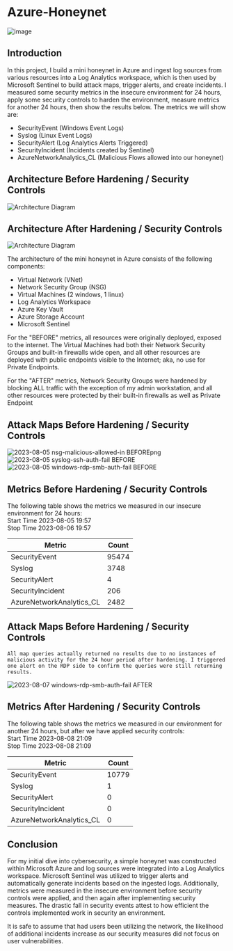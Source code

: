 # Azure-Honeynet
![image](https://github.com/gabriel-r100/Azure-Honeynet/assets/55646808/6147c76c-ca87-45e6-9695-cfbced3cec3d)


## Introduction

In this project, I build a mini honeynet in Azure and ingest log sources from various resources into a Log Analytics workspace, which is then used by Microsoft Sentinel to build attack maps, trigger alerts, and create incidents. I measured some security metrics in the insecure environment for 24 hours, apply some security controls to harden the environment, measure metrics for another 24 hours, then show the results below. The metrics we will show are:

- SecurityEvent (Windows Event Logs)
- Syslog (Linux Event Logs)
- SecurityAlert (Log Analytics Alerts Triggered)
- SecurityIncident (Incidents created by Sentinel)
- AzureNetworkAnalytics_CL (Malicious Flows allowed into our honeynet)

## Architecture Before Hardening / Security Controls
![Architecture Diagram](https://i.imgur.com/aBDwnKb.jpg)

## Architecture After Hardening / Security Controls
![Architecture Diagram](https://i.imgur.com/YQNa9Pp.jpg)

The architecture of the mini honeynet in Azure consists of the following components:

- Virtual Network (VNet)
- Network Security Group (NSG)
- Virtual Machines (2 windows, 1 linux)
- Log Analytics Workspace
- Azure Key Vault
- Azure Storage Account
- Microsoft Sentinel

For the "BEFORE" metrics, all resources were originally deployed, exposed to the internet. The Virtual Machines had both their Network Security Groups and built-in firewalls wide open, and all other resources are deployed with public endpoints visible to the Internet; aka, no use for Private Endpoints.

For the "AFTER" metrics, Network Security Groups were hardened by blocking ALL traffic with the exception of my admin workstation, and all other resources were protected by their built-in firewalls as well as Private Endpoint

## Attack Maps Before Hardening / Security Controls
![2023-08-05 nsg-malicious-allowed-in BEFOREpng](https://github.com/gabriel-r100/Azure-Honeynet/assets/55646808/cc816686-fc23-4f9a-b5a0-9eb4c40473b4)<br>
![2023-08-05 syslog-ssh-auth-fail BEFORE](https://github.com/gabriel-r100/Azure-Honeynet/assets/55646808/3c4d6c00-1679-4b7c-a57b-6125dcbe0ed9)<br>
![2023-08-05 windows-rdp-smb-auth-fail BEFORE](https://github.com/gabriel-r100/Azure-Honeynet/assets/55646808/d7be805f-0bad-465d-9422-86111661cef3)<br>

## Metrics Before Hardening / Security Controls

The following table shows the metrics we measured in our insecure environment for 24 hours:<br>
Start Time 2023-08-05 19:57<br>
Stop Time 2023-08-06 19:57

| Metric                   | Count
| ------------------------ | -----
| SecurityEvent            | 95474
| Syslog                   | 3748
| SecurityAlert            | 4
| SecurityIncident         | 206
| AzureNetworkAnalytics_CL | 2482

## Attack Maps Before Hardening / Security Controls

```All map queries actually returned no results due to no instances of malicious activity for the 24 hour period after hardening. I triggered one alert on the RDP side to confirm the queries were still returning results.```

![2023-08-07 windows-rdp-smb-auth-fail AFTER](https://github.com/gabriel-r100/Azure-Honeynet/assets/55646808/2c52e2c0-bc30-4c65-acd4-e541d3d03ab2)

## Metrics After Hardening / Security Controls

The following table shows the metrics we measured in our environment for another 24 hours, but after we have applied security controls:<br>
Start Time 2023-08-08 21:09<br>
Stop Time	2023-08-08 21:09

| Metric                   | Count
| ------------------------ | -----
| SecurityEvent            | 10779
| Syslog                   | 1
| SecurityAlert            | 0
| SecurityIncident         | 0
| AzureNetworkAnalytics_CL | 0

## Conclusion

For my initial dive into cybersecurity, a simple honeynet was constructed within Microsoft Azure and log sources were integrated into a Log Analytics workspace. Microsoft Sentinel was utilized to trigger alerts and automatically generate incidents based on the ingested logs. Additionally, metrics were measured in the insecure environment before security controls were applied, and then again after implementing security measures. The drastic fall in security events attest to how efficient the controls implemented work in security an environment.

It is safe to assume that had users been utilizing the network, the likelihood of additional incidents increase as our security measures did not focus on user vulnerabilities.
